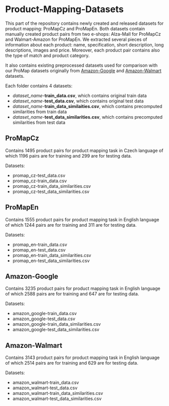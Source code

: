 # Product-Mapping-Datasets
This part of the repository contains newly created and released datasets for product mapping: ProMapCz and ProMapEn. 
Both datasets contain manually created product pairs from two e-shops: Alza-Mall for ProMapCz and Walmart-Amazon for ProMapEn. We extracted several pieces of information about each product: name, specification, short description, long descriptions, images and price. Moreover, each product pair contains also the type of match and product category.


It also contains existing preprocessed datasets used for comparison with our ProMap datasets originally from [Amazon-Google](https://dbs.uni-leipzig.de/en) and [Amazon-Walmart](https://hpi.de/naumann/projects/repea\-ta\-bility/datasets/amazon-walmart-dataset.html) datasets.

Each folder contains 4 datasets:
* *dataset_name*-**train_data.csv**, which contains original train data
* *dataset_name*-**test_data.csv**, which contains original test data
* *dataset_name*-**train_data_similaities.csv**, which contains precomputed similarities from train data
* *dataset_name*-**test_data_similarities.csv**, which contains precomputed similarities from test data

## ProMapCz
Contains 1495 product pairs for product mapping task in Czech language of which 1196 pairs are for training and 299 are for testing data. 

Datasets:
* promap_cz-test_data.csv
* promap_cz-train_data.csv
* promap_cz-train_data_similarities.csv
* promap_cz-test_data_similarities.csv


## ProMapEn
Contains 1555 product pairs for product mapping task in English language of which 1244 pairs are for training and 311 are for testing data. 

Datasets:
* promap_en-train_data.csv
* promap_en-test_data.csv
* promap_en-train_data_similarities.csv
* promap_en-test_data_similarities.csv


## Amazon-Google
Contains 3235 product pairs for product mapping task in English language of which 2588 pairs are for training and 647 are for testing data. 

Datasets:
* amazon_google-train_data.csv
* amazon_google-test_data.csv
* amazon_google-train_data_similarities.csv
* amazon_google-test_data_similarities.csv

## Amazon-Walmart
Contains 3143 product pairs for product mapping task in English language of which 2514 pairs are for training and 629 are for testing data. 

Datasets:
* amazon_walmart-train_data.csv
* amazon_walmart-test_data.csv
* amazon_walmart-train_data_similarities.csv
* amazon_walmart-test_data_similarities.csv
